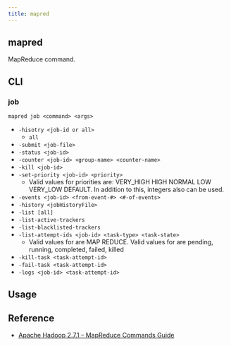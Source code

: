 ```yaml
---
title: mapred
---
```


## mapred
MapReduce command.

## CLI

### job

```
mapred job <command> <args>
```

* `-hisotry <job-id or all>`
    * `all`
* `-submit <job-file>`
* `-status <job-id>`
* `-counter <job-id> <group-name> <counter-name>`
* `-kill <job-id>`
* `-set-priority <job-id> <priority>`
    * Valid values for priorities are: VERY_HIGH HIGH NORMAL LOW VERY_LOW DEFAULT. In addition to this, integers also can be used.
* `-events <job-id> <from-event-#> <#-of-events>`
* `-history <jobHistoryFile>`
* `-list [all]`
* `-list-active-trackers`
* `-list-blacklisted-trackers`
* `-list-attempt-ids <job-id> <task-type> <task-state>`
    * Valid values for <task-type> are MAP REDUCE. Valid values for <task-state> are pending, running, completed, failed, killed
* `-kill-task <task-attempt-id>`
* `-fail-task <task-attempt-id>`
* `-logs <job-id> <task-attempt-id>`


## Usage

## Reference
* [Apache Hadoop 2.7.1 – MapReduce Commands Guide](https://hadoop.apache.org/docs/r2.7.1/hadoop-mapreduce-client/hadoop-mapreduce-client-core/MapredCommands.html)
